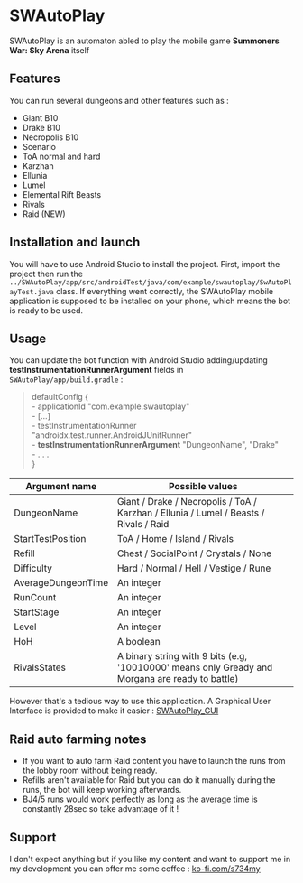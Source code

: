 # SWAutoPlay

SWAutoPlay is an automaton abled to play the mobile game **Summoners War: Sky Arena** itself

## Features

You can run several dungeons and other features such as :
- Giant B10
- Drake B10
- Necropolis B10
- Scenario
- ToA normal and hard
- Karzhan
- Ellunia
- Lumel
- Elemental Rift Beasts
- Rivals
- Raid (NEW)

## Installation and launch

You will have to use Android Studio to install the project. First, import the project then run the `../SWAutoPlay/app/src/androidTest/java/com/example/swautoplay/SwAutoPlayTest.java` class.
If everything went correctly, the SWAutoPlay mobile application is supposed to be installed on your phone, which means the bot is ready to be used.

## Usage

You can update the bot function with Android Studio adding/updating **testInstrumentationRunnerArgument** fields in `SWAutoPlay/app/build.gradle` : 
 > defaultConfig {   
        - applicationId "com.example.swautoplay"   
        - [...]   
        - testInstrumentationRunner "androidx.test.runner.AndroidJUnitRunner"   
        - **testInstrumentationRunnerArgument** "DungeonName", "Drake"   
        - . . .   
    }   
   
| Argument name       | Possible values                                                                                       |
|---                  |---                                                                                                    |
| DungeonName         | Giant / Drake / Necropolis / ToA / Karzhan / Ellunia / Lumel / Beasts / Rivals / Raid                 |
| StartTestPosition   | ToA / Home / Island / Rivals                                                                          |
| Refill              | Chest / SocialPoint / Crystals / None                                                                 |
| Difficulty          | Hard / Normal / Hell / Vestige / Rune                                                                 |
| AverageDungeonTime  | An integer                                                                                            |
| RunCount            | An integer                                                                                            |
| StartStage          | An integer                                                                                            |
| Level               | An integer                                                                                            |
| HoH                 | A boolean                                                                                             |
| RivalsStates        | A binary string with 9 bits (e.g, '10010000' means only Gready and Morgana are ready to battle)       |

However that's a tedious way to use this application. A Graphical User Interface is provided to make it easier : [SWAutoPlay_GUI](https://github.com/JulienCHATEAU/SWAutoPlay_GUI)

## Raid auto farming notes

- If you want to auto farm Raid content you have to launch the runs from the lobby room without being ready. 
- Refills aren't available for Raid but you can do it manually during the runs, the bot will keep working afterwards.
- BJ4/5 runs would work perfectly as long as the average time is constantly 28sec so take advantage of it !

## Support

I don't expect anything but if you like my content and want to support me in my development you can offer me some coffee :
[ko-fi.com/s734my](https://ko-fi.com/s734my) 
